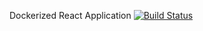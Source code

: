 Dockerized React Application [![Build Status](https://www.travis-ci.com/mhnvelu/docker-react.svg?branch=master)](https://www.travis-ci.com/mhnvelu/docker-react)
